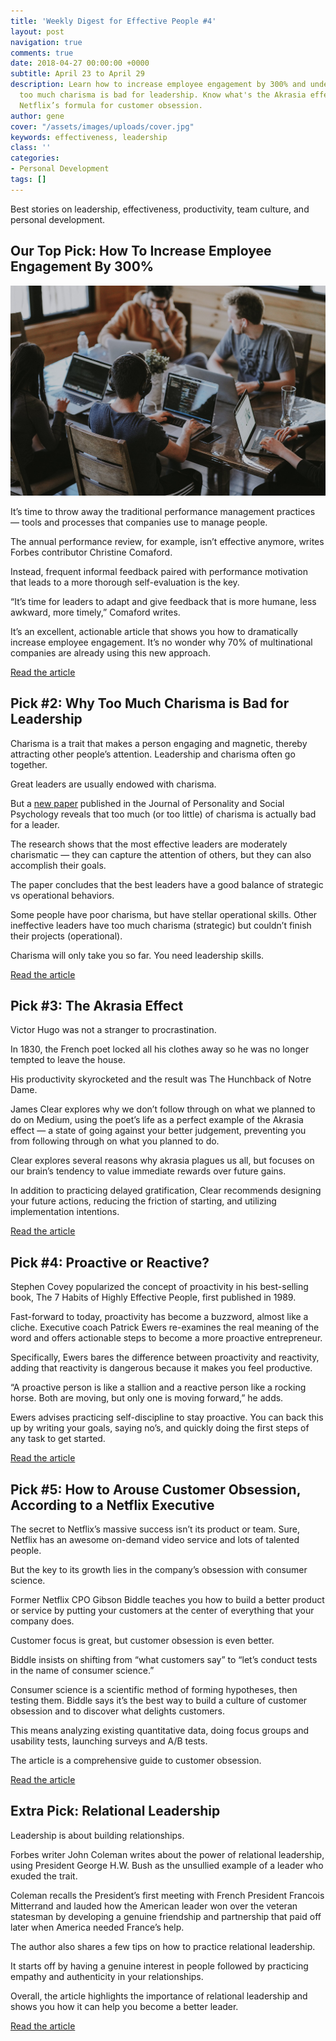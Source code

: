 ```yaml
---
title: 'Weekly Digest for Effective People #4'
layout: post
navigation: true
comments: true
date: 2018-04-27 00:00:00 +0000
subtitle: April 23 to April 29
description: Learn how to increase employee engagement by 300% and understand why
  too much charisma is bad for leadership. Know what's the Akrasia effect and unlock
  Netflix’s formula for customer obsession.
author: gene
cover: "/assets/images/uploads/cover.jpg"
keywords: effectiveness, leadership
class: ''
categories:
- Personal Development
tags: []
---
```

Best stories on leadership, effectiveness, productivity, team culture, and personal development.

## Our Top Pick: How To Increase Employee Engagement By 300%

![](/assets/images/uploads/team.jpg)

It’s time to throw away the traditional performance management practices — tools and processes that companies use to manage people. 

The annual performance review, for example, isn’t effective anymore, writes Forbes contributor Christine Comaford.

Instead, frequent informal feedback paired with performance motivation that leads to a more thorough self-evaluation is the key.  

“It’s time for leaders to adapt and give feedback that is more humane, less awkward, more timely,” Comaford writes.

It’s an excellent, actionable article that shows you how to dramatically increase employee engagement. It’s no wonder why 70% of multinational companies are already using this new approach. 

[Read the article](https://www.forbes.com/sites/christinecomaford/2018/04/14/leaders-increase-employee-engagement-by-300-with-this-daily-practice/#663ac9a461ef)

## Pick #2: Why Too Much Charisma is Bad for Leadership

Charisma is a trait that makes a person engaging and magnetic, thereby attracting other people’s attention. Leadership and charisma often go together. 

Great leaders are usually endowed with charisma. 

But a [new paper](http://psycnet.apa.org/record/2017-23344-001) published in the Journal of Personality and Social Psychology reveals that too much (or too little) of charisma is actually bad for a leader. 

The research shows that the most effective leaders are moderately charismatic — they can capture the attention of others, but they can also accomplish their goals. 

The paper concludes that the best leaders have a good balance of strategic vs operational behaviors. 

Some people have poor charisma, but have stellar operational skills. Other ineffective leaders have too much charisma (strategic) but couldn’t finish their projects (operational).

Charisma will only take you so far. You need leadership skills. 

[Read the article](https://www.psychologytoday.com/us/blog/ulterior-motives/201803/too-much-charisma-is-bad-leadership)

## Pick #3: The Akrasia Effect

Victor Hugo was not a stranger to procrastination. 

In 1830, the French poet locked all his clothes away so he was no longer tempted to leave the house. 

His productivity skyrocketed and the result was The Hunchback of Notre Dame. 

James Clear explores why we don’t follow through on what we planned to do on Medium, using the poet’s life as a perfect example of the Akrasia effect — a state of going against your better judgement, preventing you from following through on what you planned to do. 

Clear explores several reasons why akrasia plagues us all, but focuses on our brain’s tendency to value immediate rewards over future gains. 

In addition to practicing delayed gratification, Clear recommends designing your future actions, reducing the friction of starting, and utilizing implementation intentions. 

[Read the article](https://medium.com/personal-growth/the-akrasia-effect-why-we-dont-follow-through-on-what-we-set-out-to-do-and-what-to-do-about-it-7c8c47587897)

## Pick #4: Proactive or Reactive?

Stephen Covey popularized the concept of proactivity in his best-selling book, The 7 Habits of Highly Effective People, first published in 1989. 

Fast-forward to today, proactivity has become a buzzword, almost like a cliche. Executive coach Patrick Ewers re-examines the real meaning of the word and offers actionable steps to become a more proactive entrepreneur. 

Specifically, Ewers bares the difference between proactivity and reactivity, adding that reactivity is dangerous because it makes you feel productive. 

“A proactive person is like a stallion and a reactive person like a rocking horse. Both are moving, but only one is moving forward,” he adds. 

Ewers advises practicing self-discipline to stay proactive. You can back this up by writing your goals, saying no’s, and quickly doing the first steps of any task to get started.  

[Read the article](https://betterhumans.coach.me/the-definitive-guide-to-understanding-proactivity-and-becoming-a-proactive-entrepreneur-558ecf3a755d?token=DjDvBpO6OasbewUF)

## Pick #5: How to Arouse Customer Obsession, According to a Netflix Executive

The secret to Netflix’s massive success isn’t its product or team. Sure, Netflix has an awesome on-demand video service and lots of talented people. 

But the key to its growth lies in the company’s obsession with consumer science. 

Former Netflix CPO Gibson Biddle teaches you how to build a better product or service by putting your customers at the center of everything that your company does.

Customer focus is great, but customer obsession is even better. 

Biddle insists on shifting from “what customers say” to “let’s conduct tests in the name of consumer science.” 

Consumer science is a scientific method of forming hypotheses, then testing them. Biddle says it’s the best way to build a culture of customer obsession and to discover what delights customers.

This means analyzing existing quantitative data, doing focus groups and usability tests, launching surveys and A/B tests. 

The article is a comprehensive guide to customer obsession.  

[Read the article](https://medium.com/speroventures/customer-obsession-8f1689df60ad)

## Extra Pick: Relational Leadership 

Leadership is about building relationships. 

Forbes writer John Coleman writes about the power of relational leadership, using President George H.W. Bush as the unsullied example of a leader who exuded the trait. 

Coleman recalls the President’s first meeting with French President Francois Mitterrand and lauded how the American leader won over the veteran statesman by developing a genuine friendship and partnership that paid off later when America needed France’s help.

The author also shares a few tips on how to practice relational leadership.

It starts off by having a genuine interest in people followed by practicing empathy and authenticity in your relationships.

Overall, the article highlights the importance of relational leadership and shows you how it can help you become a better leader. 

[Read the article](https://www.forbes.com/sites/johncoleman/2018/04/16/the-power-of-relational-leadership/2/#49efa8295f3f)